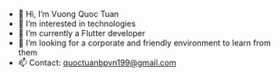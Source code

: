 - 👋 Hi, I’m Vuong Quoc Tuan
- 👀 I’m interested in technologies
- 🌱 I’m currently a Flutter developer
- 💞️ I’m looking for a corporate and friendly environment to learn from them
- 📫 Contact: quoctuanbpvn199@gmail.com

